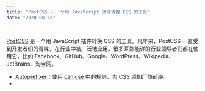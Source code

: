 ```yaml
---
title: "PostCSS - 一个用 JavaScript 插件转换 CSS 的工具"
date: "2020-08-18"

---
```


[PostCSS](https://postcss.org/) 是一个用 JavaScript 插件转换 CSS 的工具。几年来，PostCSS 一直受到开发者们的青睐，在行业中被广泛地应用。很多耳熟能详的行业领导者们都在使用它，比如 Facebook、GitHub、Google、WordPress、Wikipedia、JetBrains、淘宝网。

<!--more-->

- [Autoprefixer](https://github.com/postcss/autoprefixer)：使用 [caniuse](https://caniuse.com/) 中的规则，为 CSS 添加厂商前缀。
- 

